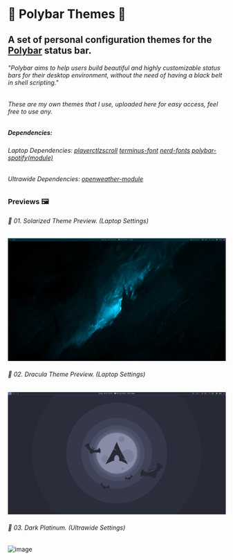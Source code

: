 # :diamond_shape_with_a_dot_inside: Polybar Themes :diamond_shape_with_a_dot_inside:
## A set of personal configuration themes for the [Polybar](https://github.com/polybar/polybar) status bar.

###### "Polybar aims to help users build beautiful and highly customizable status bars for their desktop environment, without the need of having a black belt in shell scripting."

###### These are my own themes that I use, uploaded here for easy access, feel free to use any.

##### Dependencies:
###### Laptop Dependencies: [playerctl](https://github.com/altdesktop/playerctl#installing)[zscroll](https://github.com/noctuid/zscroll#installation) [terminus-font](https://aur.archlinux.org/packages/terminus-font-ttf) [nerd-fonts](https://aur.archlinux.org/packages/nerd-fonts-complete) [polybar-spotify(module)](https://github.com/PrayagS/polybar-spotify)
###### Ultrawide Dependencies: [openweather-module](https://github.com/polybar/polybar-scripts/blob/master/polybar-scripts/openweathermap-fullfeatured/openweathermap-fullfeatured.sh)

 
### Previews :framed_picture:
###### :diamond_shape_with_a_dot_inside: 01. Solarized Theme Preview. (Laptop Settings)
![image](https://github.com/michell-dev/polybar-themes/blob/main/Previews/solarized.png?=400x250)

###### :diamond_shape_with_a_dot_inside: 02. Dracula Theme Preview. (Laptop Settings)
![image](https://github.com/michell-dev/polybar-themes/blob/main/Previews/dracula.png?=400x250)

###### :diamond_shape_with_a_dot_inside: 03. Dark Platinum. (Ultrawide Settings)
![image](https://github.com/michell-dev/polybar-themes/blob/main/Previews/dark-platinum.png?=400x250)
